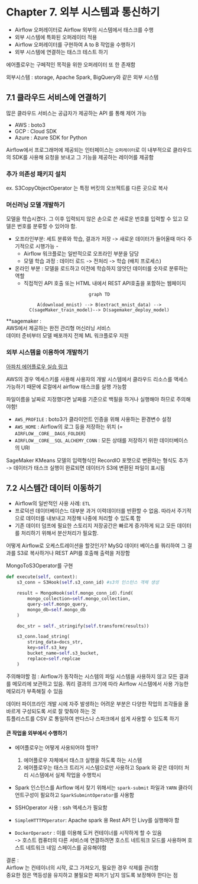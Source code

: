 # Chapter 7. 외부 시스템과 통신하기

- Airflow 오퍼레이터로 Airflow 외부의 시스템에서 태스크를 수행
- 외부 시스템에 특화된 오퍼레이터 적용
- Airflow 오퍼레이터를 구현하여 A to B 작업을 수행하기
- 외부 시스템에 연결하는 태스크 테스트 하기

에어플로우는 구페적인 목적을 위한 오퍼레이터 또 한 존재함

외부시스템 : storage, Apache Spark, BigQuery와 같은 외부 시스템

## 7.1 클라우드 서비스에 연결하기

많은 클라우드 서비스는 공급자가 제공하는 API 를 통해 제어 가능

- AWS : boto3
- GCP : Cloud SDK
- Azure : Azure SDK for Python

Airflow에서 프로그래머에 제공되는 인터페이스는 `오퍼레이터`로 이 내부적으로 클라우드의 SDK를 사용해 요청을 보내고 그 기능을 제공하는 레이어를 제공함

### 추가 의존성 패키지 설치

ex. S3CopyObjectOperator 는 특정 버킷의 오브젝트를 다른 곳으로 복사

### 머신러닝 모델 개발하기

모델을 학습시켰다. 그 이후 입력되지 않은 손으로 쓴 새로운 번호를 입력할 수 있고 모델은 번호를 분류할 수 있어야 함.

- 오프라인부분: 세트 분류와 학습, 결과가 저장 -> 새로운 데이터가 들어올때 마다 주기적으로 시행가능 -
  - Airflow 워크플로는 일반적으로 오프라인 부분을 담당
  - 모델 학습 과정 : 데이터 로드 -> 전처리 -> 학습 (배치 프로세스)
- 온라인 부분 : 모델을 로드하고 이전에 학습하지 않앗던 데이터를 숫자로 분류하는 역할
  - 직접적인 API 호출 또는 HTML 내에서 REST API호출을 포함하는 웹페이지

<center>

```mermaid
graph TD

A(download_mnist) --> B(extract_mnist_data) --> C(sageMaker_train_model)--> D(sagemaker_deploy_model)

```

</center>

\*\*sagemaker :  
AWS에서 제공하는 완전 관리형 머신러닝 서비스  
데이터 준비부터 모델 배포까지 전체 ML 워크플로우 지원

### 외부 시스템을 이용하여 개발하기

[아파치 에어플로우 실습 링크](https://github.com/K9Ns/data-pipelines-with-apache-airflow)

AWS의 경우 엑세스키를 사용해 사용자의 개발 시스템에서 클라우드 리소스를 액세스 가능하기 때문에 로컬에서 airflow 태스크를 실행 가능함

파일이름을 날짜로 지정했다면 날짜를 기준으로 백필을 하거나 실행해야 하므로 주의해야함!

- `AWS_PROFILE` : boto3가 클라이언트 인증을 위해 사용하는 환경변수 설정
- `AWS_HOME` : Airflow의 로그 등을 저장하는 위치 (= `AIRFLOW__CORE__DAGS_FOLDER`)
- `AIRFLOW__CORE__SQL_ALCHEMY_CONN` : 모든 상태를 저장하기 위한 데이터베이스의 URI

SageMaker KMeans 모델의 입력형식인 RecordIO 포맷으로 변환하는 형식도 추가  
-> 데이터가 태스크 실행이 완료되면 데이터가 S3에 변환된 파일이 표시됨

## 7.2 시스템간 데이터 이동하기

- Airflow의 일반적인 사용 사례: `ETL`
- 프로덕션 데이터베이슨느 대부분 과거 이력데이터를 반환할 수 없음. 따라서 주기적으로 데이터를 내보내고 저장해 나중에 처리할 수 있도록 함
- 기존 데이터 덤프에 필요한 스토리지 저장공간은 빠르게 증가하게 되고 모든 데이터를 처리하기 위해서 분산처리가 필요함.

어떻게 Airflow로 오케스트레이션을 할것인가?
MySQ 데이터 베이스를 쿼리하여 그 결과를 S3로 복사하거나 REST API를 호출해 출력을 저장함

MongoToS3Operator를 구현

```Python
def execute(self, context):
    s3_conn = S3Hook(self.s3_conn_id) #s3의 인스턴스 객체 생성

    result = MongoHook(self.mongo_conn_id).find(
        mongo_collection=self.mongo_collection,
        query-self.mongo_query,
        mongo_db=self.mongo_db
    )

    doc_str = self._stringify(self.transform(results))

    s3_conn.load_string(
        string_data=docs_str,
        key=self.s3_key
        bucket_name=self.s3_bucket,
        replace=self.replcae
    )
```

주의해야할 점 : Airflow가 동작하는 시스템의 파일 시스템을 사용하지 않고 모든 결과를 메모리에 보관하고 있음. 쿼리 결과의 크기에 따라 Airflow 시스템에서 사용 가능한 메모리가 부족해질 수 있음

데이터 파이프라인 개발 시에 자주 발생하는 어려운 부분은 다양한 작업의 조각들을 올바르게 구성되도록 서로 잘 맞춰야 하는 것  
튜플리스트를 CSV 로 통일하여 판다스나 스파크에서 쉽게 사용할 수 있도록 하기

#### 큰 작업을 외부에서 수행하기

- 에어플로우는 어떻게 사용되어야 할까?

  1. 에어플로우 자체에서 태스크 실행을 하도록 하는 시스템
  2. 에어플로우는 태스크 트리거 시스템으로만 사용하고 Spark 와 같은 데이터 처리 시스템에서 실제 작업을 수행학시

- Spark 인스턴스를 Airflow 에서 찾기 위해서는 `spark-submit` 파일과 `YARN` 클라이언트구성이 필요하고 `SparkSubmintOperator`를 사용함
- SSHOperator 사용 : ssh 엑세스가 필요함
- `SimpleHTTTPOperator`: Apache spark 용 Rest API 인 Livy를 실행해야 함
- `DockerOperaotr` : 이를 이용해 도커 컨테이너를 시작하게 할 수 있음  
   -> 호스트 컴퓨터의 다른 서비스에 연결하려면 호스트 네트워크 모드를 사용하며 호스트 네트워크 네임 스페이스를 공유해야함

결론 :  
Airflow 는 컨테이너의 시작, 로그 가져오기, 필요한 경우 삭제를 관리함  
중요한 점은 멱등성을 유지하고 불필요한 찌꺼기 남지 않도록 보장해야 한다는 점
